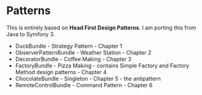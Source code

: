 Patterns
========

This is entirely based on **Head First Design Patterns**. I am porting this from Java to Symfony 3.

* DuckBundle - Strategy Pattern - Chapter 1
* ObserverPatternBundle - Weather Station - Chapter 2
* DecoratorBundle - Coffee Making - Chapter 3
* FactoryBundle - Pizza Making - contains Simple Factory and Factory Method design patterns - Chapter 4
* ChocolateBundle - Singleton - Chapter 5 - the antipattern
* RemoteControlBundle - Command Pattern - Chapter 6